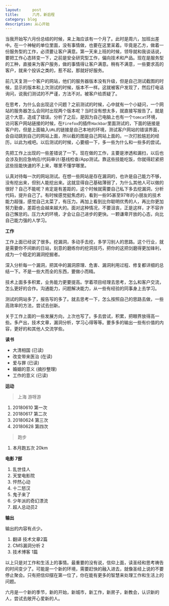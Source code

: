```yaml
---
layout:     post
title:      六月，新启程
category: blog
description: 从心开始
---
```

当我开始写六月份总结的时候，来上海应该有一个月了。此时是周六，加班出差中。在一个神秘的单位里面，没有事情做，也要在这里呆着。毕竟是乙方，做着一份服务型的工作，必须要让客户满意。第一天来上班的时候，领导就和我谈话说，要把工作心态转变一下，之前是安全研究型工作，偏向技术和产品。现在是服务型的工种，直接来为客户服务，做的事情得让客户满意。稍有不满意，一些要求高的客户，就来个投诉之类的，惹不起，那就好好服务。

前几天复测一个客户的网站，他们的服务器版本没有升级，但是自己测试截图的时候，显示的版本和上次测试的时候，版本不一样。这就被客户发现了，然后打电话询问，说我们测试的不严谨，方法不对。被客户给质疑了。

在思考，为什么会出现这个问题？之前测试的时候，心中就有一个小疑问，一个网站的服务器怎么会同时出现两个版本呢？当时没有想太多，就直接写报告了。就是这个大意，造成了错误。分析了之后，是因为自己电脑上也有一个`tomcat`环境，访问客户网站链接的时候，在`Firefox`的插件`Hackbar`里面测试的，下面的链接是客户的，但是上面输入`URL`的链接是自己本地的环境，测试客户网站的错误界面，会自动跳到自己的网站上面，所以截的图是自己网站上面的。一次打脸尴尬的经历，以此为戒吧。以后测试的时候，心要细一下，多一些为什么和一些多的尝试。

先把工作上出现的一些差错说了一下。现在做的工作，主要是渗透和漏扫，以后也会涉及到应急响应/代码审计/基线检查/App测试。靠这些技能吃饭，你就得赶紧把这些技能快速的不上来，哪里不懂学哪里。

认真对待每一次的网站测试。在想一些网站是存在漏洞的，也许是自己能力不够，没有挖出来，但别人能挖出来。这就显得自己基础薄弱了，为什么其他人可以做的很好？自己不能呢？肯定是有差距的，这个时候就需要自己私下多去挖漏洞，分析代码，提升自己了。有时候感觉挺焦虑的，看到一些95甚至97年的小朋友的技术能力超强，感觉自己太菜了，有压力。再加上看到比你聪明优秀的人，再比你更加努力勤奋，差距也会越来越大的。面对这种情况，不要沮丧，正是这样，才不容许自己懈怠的。压力大的环境，才会让自己进步的更快。一颗谦卑开放的心态，向比自己能力强的人学习。

**工作**

工作上面已经说了很多。挖漏洞，多动手去挖，多学习别人的思路。这个行业，就是需要你不间断的日站，刻意的磨练你的挖洞技巧，把你的这把剑磨得更加锋利，成为一个稳定的漏洞挖掘者。

深入分析每一个漏洞，把其中的漏洞原理、危害、漏洞利用过程、修复都详细的总结一下。不是一些大而全的东西，要做小而精。

技术上面多多积累，业务能力更要提高。学着项目经理去思考，怎么和客户交流，怎么更好的合作。沟通能力，问题解决能力，从一些有经验的同事身上去学习。

测试的网站多了，报告写的多了。就去思考一下，怎么按照自己的思路去做，一些高效率的方法，尝试去创新。

关于工作上面的一些发展方向，上次也写了。多去尝试，积累，把眼界放得高一些。多产出，技术文章，漏洞分析，学习心得等等。要多多的输出一些有价值的内容，更好的和其他人交流学些。

**读书**

 - 大清相国 (已读)
 - 改变带来医治 (在读)
 - 爱与罪 (已读)
 - 婚姻的意义 (摘抄整理)
 - 工作的意义 (已读)

**运动**

> 上海 游呀游

 1. 20180610 第一次    
 2. 20180617 第二次   
 3.  20180624 第三次   
 4.  20180628 第四次


> 跑步
 
 1. 本月跑五次 20km

**电影 7部**

 1. 乱世佳人
 2. 天堂电影院
 3. 怦然心动
 4. 十二怒汉
 5. 鬼子来了
 6. 少年派的奇幻漂流
 7. 超人总动员2

**输出**

输出的内容有点少。

 1. 翻译 技术文章2篇
 2. CMS漏洞分析 2
 3. 技术博客 1篇

 以上只是对工作和生活上的事情。最重要的没有说，信仰上面，读圣经和思考祷告的时间变少了。可能是一个新的环境，需要赶快的融入进去，就像圣经上说的不要停止聚会。只有把信仰摆在第一位了，你在能有更多的智慧来处理工作和生活上的问题。

六月是一个新的季节，新的开始，新城市，新工作，新房子，新教会，认识新的人，尝试去敞开心爱新的人。
